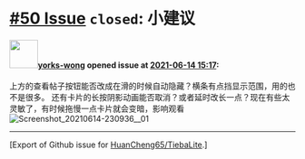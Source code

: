 # [\#50 Issue](https://github.com/HuanCheng65/TiebaLite/issues/50) `closed`: 小建议

#### <img src="https://avatars.githubusercontent.com/u/14346579?u=b07270c2f895896f51f7e05a989448fae1da3a9d&v=4" width="50">[yorks-wong](https://github.com/yorks-wong) opened issue at [2021-06-14 15:17](https://github.com/HuanCheng65/TiebaLite/issues/50):

上方的查看帖子按钮能否改成在滑的时候自动隐藏？横条有点挡显示范围，用的也不是很多。
还有卡片的长按阴影动画能否取消？或者延时改长一点？现在有些太灵敏了，有时候拖慢一点卡片就会变暗，影响观看
![Screenshot_20210614-230936__01](https://user-images.githubusercontent.com/14346579/121916394-adbaf080-cd66-11eb-8a55-d7360150b3d1.jpg)





-------------------------------------------------------------------------------



[Export of Github issue for [HuanCheng65/TiebaLite](https://github.com/HuanCheng65/TiebaLite).]
